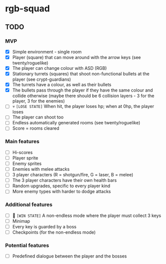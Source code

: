 # rgb-squad

## TODO

### MVP
- [x] Simple environment - single room
- [x] Player (square) that can move around with the arrow keys (see twenty/roguelike)
- [x] The player can change colour with ASD (RGB)
- [x] Stationary turrets (squares) that shoot non-functional bullets at the player (see crypt-guardians)
- [x] The turrets have a colour, as well as their bullets
- [x] The bullets pass through the player if they have the same colour and collide otherwise (maybe there should be 6 collision layers - 3 for the player, 3 for the enemies)
- [ ] :skull: `[LOSE STATE]` When hit, the player loses hp; when at 0hp, the player loses
- [ ] The player can shoot too
- [ ] Endless automatically generated rooms (see twenty/roguelike)
- [ ] Score = rooms cleared

### Main features
- [ ] Hi-scores
- [ ] Player sprite
- [ ] Enemy sprites
- [ ] Enemies with melee attacks
- [ ] 3 player characters (R = shotgun/fire, G = laser, B = melee)
- [ ] The 3 player characters have their own health bars
- [ ] Random upgrades, specific to every player kind
- [ ] More enemy types with harder to dodge attacks

### Additional features
- [ ] :checkered_flag: `[WIN STATE]` A non-endless mode where the player must collect 3 keys
- [ ] Minimap
- [ ] Every key is guarded by a boss
- [ ] Checkpoints (for the non-endless mode)

### Potential features
- [ ] Predefined dialogue between the player and the bosses
